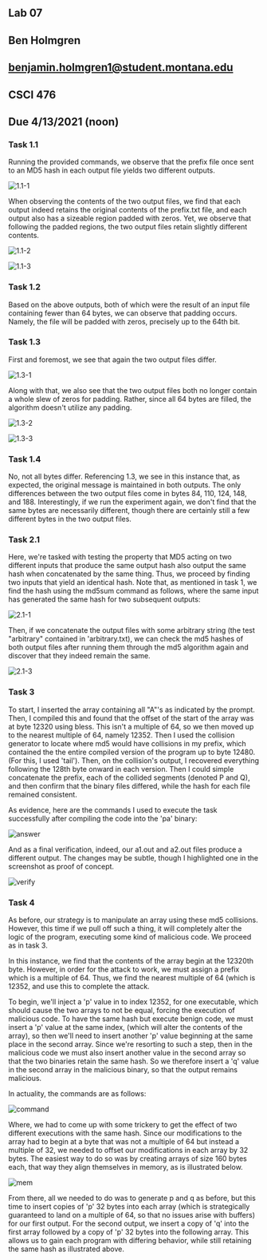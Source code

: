 ## Lab 07
## Ben Holmgren
## benjamin.holmgren1@student.montana.edu
## CSCI 476
## Due 4/13/2021 (noon)

### Task 1.1

Running the provided commands, we observe that the prefix file once sent to an
MD5 hash in each output file yields two different outputs.

![1.1-1](1.1-1.png)

When observing the contents of the two output files, we find that each output
indeed retains the original contents of the prefix.txt file, and each output
also has a sizeable region padded with zeros. Yet, we observe that following the
padded regions, the two output files retain slightly different contents.

![1.1-2](1.1-2.png)

![1.1-3](1.1-3.png)

### Task 1.2

Based on the above outputs, both of which were the result of an input file
containing fewer than 64 bytes, we can observe that padding occurs.
Namely, the file will be padded with zeros, precisely up to the 64th bit.

### Task 1.3

First and foremost, we see that again the two output files differ.

![1.3-1](1.3-1.png)

Along with that, we also see that the two output files both no longer contain
a whole slew of zeros for padding. Rather, since all 64 bytes are filled, the
algorithm doesn't utilize any padding.

![1.3-2](1.3-2.png)

![1.3-3](1.3-3.png)

### Task 1.4

No, not all bytes differ. Referencing 1.3, we see in this instance that, as 
expected, the original message is maintained in both outputs. The only
differences between the two output files come in bytes 84, 110, 124, 148, and 188.
Interestingly, if we run the experiment again, we don't find that the same
bytes are necessarily different, though there are certainly still a few different
bytes in the two output files.

### Task 2.1

Here, we're tasked with testing the property that MD5 acting on two different
inputs that produce the same output hash also output the same hash when
concatenated by the same thing. Thus, we proceed by finding two
inputs that yield an identical hash. Note that, as mentioned in task 1, we find
the hash using the md5sum command as follows, where the same input has generated
the same hash for two subsequent outputs:

![2.1-1](2.1-1.png)

Then, if we concatenate the output files with some arbitrary string (the
test "arbitrary" contained in 'arbitrary.txt), we can 
check the md5 hashes of both output files after running them through
the md5 algorithm again and discover that they indeed remain the same.

![2.1-3](2.1-3.png)

### Task 3

To start, I inserted the array containing all "A"'s as indicated by the prompt.
Then, I compiled this and found that the offset of the start of the array was
at byte 12320 using bless. This isn't a multiple of 64, so we then moved 
up to the nearest multiple of 64, namely 12352. 
Then I used the collision generator to locate where
md5 would have collisions in my prefix, which contained the the entire compiled
version of the program up to byte 12480. (For this, I used 'tail'). Then, on the
collision's output, I recovered everything following the 128th byte onward in
each version. Then I could simple concatenate the prefix, each of the collided
segments (denoted P and Q), and then confirm that the binary files differed, while
the hash for each file remained consistent.

As evidence, here are the commands I used to execute the task successfully after
compiling the code into the 'pa' binary:

![answer](answer.png)

And as a final verification, indeed, our a1.out and a2.out files produce a
different output. The changes may be subtle, though I highlighted one in the
screenshot as proof of concept.

![verify](verify.png)

### Task 4

As before, our strategy is to manipulate an array using these md5 collisions.
However, this time if we pull off such a thing, it will completely alter the
logic of the program, executing some kind of malicious code. We
proceed as in task 3.

In this instance, we find that the contents of the array begin at the 12320th 
byte. However, in order for the attack to work, we must assign a prefix
which is a multiple of 64. Thus, we find the nearest multiple of 64 (which is
12352, and use this to complete the attack.

To begin, we'll inject a 'p' value in to index 12352, for one executable, 
which should cause the two arrays to not be equal, forcing the execution of
malicious code. To have the same hash but execute benign code, we must insert
a 'p' value at the same index, (which will alter the contents of the array), so
then we'll need to insert another 'p' value beginning at the same place in the
second array. Since we're resorting to such a step, then in the malicious code
we must also insert another value in the second array so that the
two binaries retain the same hash. So we therefore insert a 'q' value in the
second array in the malicious binary, so that the output remains malicious.

In actuality, the commands are as follows:

![command](command.png)

Where, we had to come up with some trickery to get the effect of two different
executions with the same hash. Since our modifications to the array had to begin
at a byte that was not a multiple of 64 but instead a multiple of 32, we needed
to offset our modifications in each array by 32 bytes. The easiest way to do so
was by creating arrays of size 160 bytes each, that way they align themselves
in memory, as is illustrated below.

![mem](mem.png)

From there, all we needed to do was to generate p and q as before, but this time
to insert copies of 'p' 32 bytes into each array (which is strategically
guaranteed to land on a multiple of 64, so that no issues arise with buffers)
for our first output. For the second output, we insert a copy of 'q' into the 
first array followed by a copy of 'p' 32 bytes into the following array. This
allows us to gain each program with differing behavior, while still retaining
the same hash as illustrated above.



